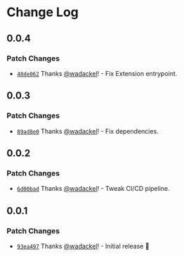 # Change Log

## 0.0.4

### Patch Changes

- [`48de062`](https://github.com/scaffdog/vscode/commit/48de062acbd66d44504e0713323dc86f0d7ed23a) Thanks [@wadackel](https://github.com/wadackel)! - Fix Extension entrypoint.

## 0.0.3

### Patch Changes

- [`89ad8e0`](https://github.com/scaffdog/vscode/commit/89ad8e0309a2ce48443b97067a081b970553d0d2) Thanks [@wadackel](https://github.com/wadackel)! - Fix dependencies.

## 0.0.2

### Patch Changes

- [`6d00bad`](https://github.com/scaffdog/vscode/commit/6d00bad7373937cbc9cb4cc867593d27aa329d76) Thanks [@wadackel](https://github.com/wadackel)! - Tweak CI/CD pipeline.

## 0.0.1

### Patch Changes

- [`93ea497`](https://github.com/scaffdog/vscode/commit/93ea497dc159055ecc653e6ccff3e4da3b9bb02c) Thanks [@wadackel](https://github.com/wadackel)! - Initial release :tada:
